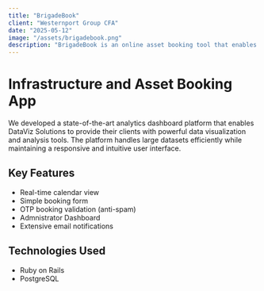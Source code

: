 ```yaml
---
title: "BrigadeBook"
client: "Westernport Group CFA"
date: "2025-05-12"
image: "/assets/brigadebook.png"
description: "BrigadeBook is an online asset booking tool that enables brigades to book group assets such as vehicles and equipment. The platform features an interactive calendar with booking approvals and administrator dashboard."
---
```


# Infrastructure and Asset Booking App

We developed a state-of-the-art analytics dashboard platform that enables DataViz Solutions to provide their clients with powerful data visualization and analysis tools. The platform handles large datasets efficiently while maintaining a responsive and intuitive user interface.

## Key Features

- Real-time calendar view
- Simple booking form
- OTP booking validation (anti-spam)
- Admnistrator Dashboard
- Extensive email notifications

## Technologies Used

- Ruby on Rails
- PostgreSQL
